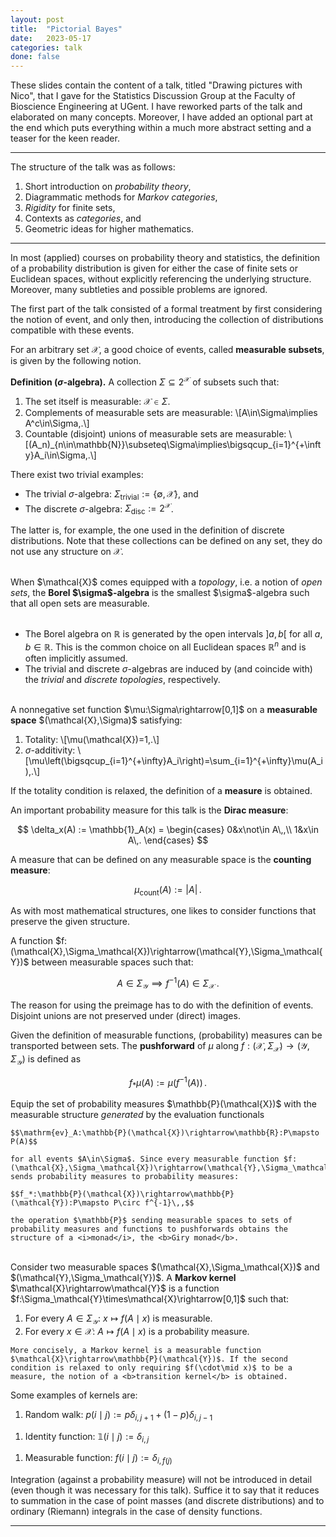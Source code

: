 ```yaml
---
layout: post
title:  "Pictorial Bayes"
date:   2023-05-17
categories: talk
done: false
---
```


These slides contain the content of a talk, titled "Drawing pictures with Nico", that I gave for the Statistics Discussion Group at the Faculty of Bioscience Engineering at UGent. I have reworked parts of the talk and elaborated on many concepts. Moreover, I have added an optional part at the end which puts everything within a much more abstract setting and a teaser for the keen reader.

<hr>

The structure of the talk was as follows:
1. Short introduction on <i>probability theory</i>,
1. Diagrammatic methods for <i>Markov categories</i>,
1. <i>Rigidity</i> for finite sets,
1. Contexts as <i>categories</i>, and
1. Geometric ideas for higher mathematics.

<hr>

In most (applied) courses on probability theory and statistics, the definition of a probability distribution is given for either the case of finite sets or Euclidean spaces, without explicitly referencing the underlying structure. Moreover, many subtleties and possible problems are ignored.

The first part of the talk consisted of a formal treatment by first considering the notion of event, and only then, introducing the collection of distributions compatible with these events.

For an arbitrary set $\mathcal{X}$, a good choice of events, called <b>measurable subsets</b>, is given by the following notion.

<b>Definition ($\sigma$-algebra).</b> A collection $\Sigma\subseteq2^\mathcal{X}$ of subsets such that:
1. The set itself is measurable: $\mathcal{X}\in\Sigma$.
1. Complements of measurable sets are measurable: \\[A\in\Sigma\implies A^c\in\Sigma\,.\\]
3. Countable (disjoint) unions of measurable sets are measurable: \\[(A_n)\_{n\in\mathbb{N}}\subseteq\Sigma\implies\bigsqcup\_{i=1}^{+\infty}A\_i\in\Sigma\,.\\]

There exist two trivial examples:
* The trivial $\sigma$-algebra: $\Sigma_\text{trivial}:=\{\emptyset,\mathcal{X}\}$, and
* The discrete $\sigma$-algebra: $\Sigma_\text{disc}:=2^\mathcal{X}$.

The latter is, for example, the one used in the definition of discrete distributions. Note that these collections can be defined on any set, they do not use any structure on $\mathcal{X}$.<br><br>

<div class = "note">
When $\mathcal{X}$ comes equipped with a <i>topology</i>, i.e. a notion of <i>open sets</i>, the <b>Borel $\sigma$-algebra</b> is the smallest $\sigma$-algebra such that all open sets are measurable.
<br><br>

<div markdown="1">

* The Borel algebra on $\mathbb{R}$ is generated by the open intervals $]a,b[$ for all $a,b\in\mathbb{R}$. This is the common choice on all Euclidean spaces $\mathbb{R}^n$ and is often implicitly assumed.
* The trivial and discrete $\sigma$-algebras are induced by (and coincide with) the <i>trivial</i> and <i>discrete topologies</i>, respectively.

</div>
</div><br>

<div class = "def" text = "Probability measure">
A nonnegative set function $\mu:\Sigma\rightarrow[0,1]$ on a <b>measurable space</b> $(\mathcal{X},\Sigma)$ satisfying:

<div markdown = "1">

1. Totality: \\[\mu(\mathcal{X})=1\,.\\]
1. $\sigma$-additivity: \\[\mu\left(\bigsqcup_{i=1}^{+\infty}A_i\right)=\sum_{i=1}^{+\infty}\mu(A_i)\,.\\]

</div>

If the totality condition is relaxed, the definition of a <b>measure</b> is obtained.
</div>

An important probability measure for this talk is the <b>Dirac measure</b>:

$$
    \delta_x(A) := \mathbb{1}_A(x) =
    \begin{cases}
        0&x\not\in A\,,\\
        1&x\in A\,.
    \end{cases}
$$

A measure that can be defined on any measurable space is the <b>counting measure</b>:

$$\mu_\text{count}(A) := |A|\,.$$

As with most mathematical structures, one likes to consider functions that preserve the given structure.
<div class = "def" text = "Measurable function">
A function $f:(\mathcal{X},\Sigma_\mathcal{X})\rightarrow(\mathcal{Y},\Sigma_\mathcal{Y})$ between measurable spaces such that:

$$A\in\Sigma_\mathcal{Y}\implies f^{-1}(A)\in\Sigma_\mathcal{X}\,.$$
    
The reason for using the preimage has to do with the definition of events. Disjoint unions are not preserved under (direct) images.
</div>

Given the definition of measurable functions, (probability) measures can be transported between sets. The <b>pushforward</b> of $\mu$ along $f:(\mathcal{X},\Sigma_\mathcal{X})\rightarrow(\mathcal{Y},\Sigma_\mathcal{Y})$ is defined as

$$f_\ast\mu(A):=\mu\left(f^{-1}(A)\right)\,.$$

<div class = "note">
    Equip the set of probability measures $\mathbb{P}(\mathcal{X})$ with the measurable structure <i>generated</i> by the evaluation functionals
    
    $$\mathrm{ev}_A:\mathbb{P}(\mathcal{X})\rightarrow\mathbb{R}:P\mapsto P(A)$$
    
    for all events $A\in\Sigma$. Since every measurable function $f:(\mathcal{X},\Sigma_\mathcal{X})\rightarrow(\mathcal{Y},\Sigma_\mathcal{Y})$ sends probability measures to probability measures:

    $$f_*:\mathbb{P}(\mathcal{X})\rightarrow\mathbb{P}(\mathcal{Y}):P\mapsto P\circ f^{-1}\,,$$

    the operation $\mathbb{P}$ sending measurable spaces to sets of probability measures and functions to pushforwards obtains the structure of a <i>monad</i>, the <b>Giry monad</b>.
</div>

<br>

<div class = "def" text = "Markov kernel">
    Consider two measurable spaces $(\mathcal{X},\Sigma_\mathcal{X})$ and $(\mathcal{Y},\Sigma_\mathcal{Y})$. A <b>Markov kernel</b> $\mathcal{X}\rightarrow\mathcal{Y}$ is a function $f:\Sigma_\mathcal{Y}\times\mathcal{X}\rightarrow[0,1]$ such that:

<div markdown = "1">

1. For every $A\in\Sigma_\mathcal{Y}$: $x\mapsto f(A\mid x)$ is measurable.
1. For every $x\in\mathcal{X}$: $A\mapsto f(A\mid x)$ is a probability measure.

</div>
    
    More concisely, a Markov kernel is a measurable function $\mathcal{X}\rightarrow\mathbb{P}(\mathcal{Y})$. If the second condition is relaxed to only requiring $f(\cdot\mid x)$ to be a measure, the notion of a <b>transition kernel</b> is obtained.
</div>

Some examples of kernels are:
1. Random walk: $p(i\mid j) := p\delta_{i,j+1} + (1-p)\delta_{i,j-1}$
<!-- \begin{center}\includegraphics[width = .6\linewidth]{Figures/RandomWalk.pdf}\end{center}\pause -->
1. Identity function: $\mathbb{1}(i\mid j) := \delta_{i,j}$
<!-- \begin{center}\includegraphics[width = .3\linewidth]{Figures/Identity.pdf}\end{center}\pause -->
1. Measurable function: $f(i\mid j) := \delta_{i,f(j)}$
<!-- \begin{center}\includegraphics[width = .3\linewidth]{Figures/Measurable.pdf}\end{center} -->

Integration (against a probability measure) will not be introduced in detail (even though it was necessary for this talk). Suffice it to say that it reduces to summation in the case of point masses (and discrete distributions) and to ordinary (Riemann) integrals in the case of density functions.

<hr>